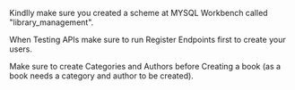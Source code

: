 Kindlly make sure you created a scheme at MYSQL Workbench called "library_management".


When Testing APIs make sure to run Register Endpoints first to create your users.



Make sure to create Categories and Authors before Creating a book (as a book needs a category and author to be created).
